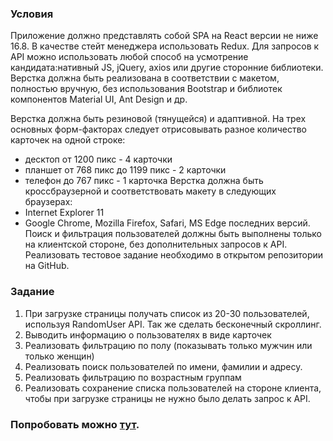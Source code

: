 ### Условия
Приложение должно представлять собой SPA на React версии не ниже 16.8. В качестве стейт менеджера использовать Redux. Для запросов к API можно использовать любой способ на усмотрение кандидата:нативный JS, jQuery, axios или другие сторонние библиотеки. Верстка должна быть реализована в соответствии с макетом, полностью вручную, без использования Bootstrap и библиотек компонентов Material UI, Ant Design и др.

Верстка должна быть резиновой (тянущейся) и адаптивной. На трех основных форм-факторах следует отрисовывать разное количество карточек на одной строке:
- десктоп от 1200 пикс - 4 карточки
- планшет от 768 пикс до 1199 пикс - 2 карточки
- телефон до 767 пикс - 1 карточка
Верстка должна быть кроссбраузерной и соответствовать макету в следующих браузерах:
- Internet Explorer 11
- Google Chrome, Mozilla Firefox, Safari, MS Edge последних версий. Поиск и фильтрация пользователей должны быть выполнены только на клиентской стороне, без дополнительных запросов к API.
Реализовать тестовое задание необходимо в открытом репозитории на GitHub.

### Задание
1. При загрузке страницы получать список из 20-30 пользователей, используя RandomUser API. Так же сделать бесконечный скроллинг. 
2. Выводить информацию о пользователях в виде карточек
3. Реализовать фильтрацию по полу (показывать только мужчин или только женщин)
4. Реализовать поиск пользователей по имени, фамилии и адресу.
5. Реализовать фильтрацию по возрастным группам
6. Реализовать сохранение списка пользователей на стороне клиента, чтобы при загрузке страницы не нужно было делать запрос к API.


### Попробовать можно [тут](https://wishhdd.ru/RandomUser/).
